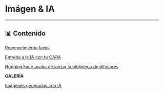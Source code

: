 # Imágen & IA


---

## 📊 Contenido

[Reconocimiento facial](01/face_recognition.ipynb)

[Entrena a la IA con tu CARA](02/)

[Hugging Face acaba de lanzar la biblioteca de difusores](03/)

**GALERÍA**

[Imágenes generadas con IA](galeria/)
